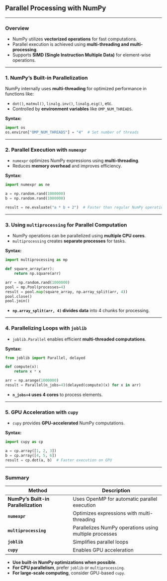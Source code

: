## **Parallel Processing with NumPy**  

---

### **Overview**  
- NumPy utilizes **vectorized operations** for fast computations.  
- Parallel execution is achieved using **multi-threading and multi-processing**.  
- Supports **SIMD (Single Instruction Multiple Data)** for element-wise operations.  

---

### **1. NumPy’s Built-in Parallelization**  
NumPy internally uses **multi-threading** for optimized performance in functions like:  
- `dot()`, `matmul()`, `linalg.inv()`, `linalg.eig()`, etc.  
- Controlled by **environment variables** like `OMP_NUM_THREADS`.  

**Syntax:**  
```python
import os
os.environ["OMP_NUM_THREADS"] = "4"  # Set number of threads  
```

---

### **2. Parallel Execution with `numexpr`**  
- `numexpr` optimizes NumPy expressions using **multi-threading**.  
- Reduces **memory overhead** and improves efficiency.  

**Syntax:**  
```python
import numexpr as ne  

a = np.random.rand(1000000)  
b = np.random.rand(1000000)  

result = ne.evaluate("a * b + 2")  # Faster than regular NumPy operations  
```

---

### **3. Using `multiprocessing` for Parallel Computation**  
- NumPy operations can be parallelized using **multiple CPU cores**.  
- `multiprocessing` creates **separate processes** for tasks.  

**Syntax:**  
```python
import multiprocessing as mp  

def square_array(arr):  
    return np.square(arr)  

arr = np.random.rand(1000000)  
pool = mp.Pool(processes=4)  
result = pool.map(square_array, np.array_split(arr, 4))  
pool.close()  
pool.join()  
```
- **`np.array_split(arr, 4)` divides data** into 4 chunks for processing.  

---

### **4. Parallelizing Loops with `joblib`**  
- `joblib.Parallel` enables efficient **multi-threaded computations**.  

**Syntax:**  
```python
from joblib import Parallel, delayed  

def compute(x):  
    return x * x  

arr = np.arange(1000000)  
result = Parallel(n_jobs=4)(delayed(compute)(x) for x in arr)  
```
- **`n_jobs=4` uses 4 cores** to process elements.  

---

### **5. GPU Acceleration with `cupy`**  
- `cupy` provides **GPU-accelerated** NumPy computations.  

**Syntax:**  
```python
import cupy as cp  

a = cp.array([1, 2, 3])  
b = cp.array([4, 5, 6])  
result = cp.dot(a, b)  # Faster execution on GPU  
```

---

### **Summary**  
| **Method** | **Description** |
|------------|---------------|
| **NumPy’s Built-in Parallelization** | Uses OpenMP for automatic parallel execution |
| **`numexpr`** | Optimizes expressions with multi-threading |
| **`multiprocessing`** | Parallelizes NumPy operations using multiple processes |
| **`joblib`** | Simplifies parallel loops |
| **`cupy`** | Enables GPU acceleration |

- **Use built-in NumPy optimizations when possible**.  
- **For CPU parallelism**, prefer `joblib` or `multiprocessing`.  
- **For large-scale computing**, consider GPU-based `cupy`.